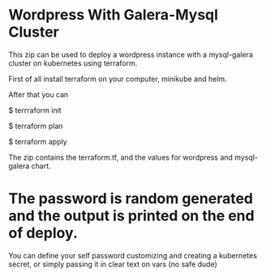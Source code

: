 # Wordpress With Galera-Mysql Cluster

This zip can be used to deploy a wordpress instance with a mysql-galera cluster on kubernetes using terraform.

First of all install terraform on your computer, minikube and helm.

After that you can 

$ terrraform init

$ terraform plan

$ terraform apply


The zip contains the terraform.tf, and the values for wordpress and mysql-galera chart.

# The password is random generated and the output is printed on the end of deploy.

You can define your self password customizing and creating a kubernetes secret, or simply passing it in clear text on vars (no safe dude)

